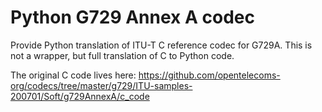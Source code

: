 # Python G729 Annex A codec
Provide Python translation of ITU-T C reference codec for G729A.  This is not a wrapper, but full translation of C to Python code.

The original C code lives here:  https://github.com/opentelecoms-org/codecs/tree/master/g729/ITU-samples-200701/Soft/g729AnnexA/c_code
